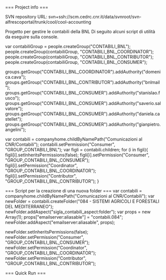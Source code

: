 === Project info ===

SVN repository URL:
svn+ssh://scm.cedrc.cnr.it/data/svnroot/svn-alfrescoportal/trunk/cool/cool-accounting

Progetto per gestire le contabili della BNL
Di seguito alcuni script di utilità da eseguire sulla console.

var contabiliGroup = people.createGroup("CONTABILI_BNL");
people.createGroup(contabiliGroup, "CONTABILI_BNL_COORDINATOR");
people.createGroup(contabiliGroup, "CONTABILI_BNL_CONTRIBUTOR");
people.createGroup(contabiliGroup, "CONTABILI_BNL_CONSUMER");

groups.getGroup("CONTABILI_BNL_COORDINATOR").addAuthority("domenica.cava");
groups.getGroup("CONTABILI_BNL_CONTRIBUTOR").addAuthority("bnlmail");
groups.getGroup("CONTABILI_BNL_CONSUMER").addAuthority("stanislao.fusco");
groups.getGroup("CONTABILI_BNL_CONSUMER").addAuthority("saverio.salvatore");
groups.getGroup("CONTABILI_BNL_CONSUMER").addAuthority("daniela.castellet");
groups.getGroup("CONTABILI_BNL_CONSUMER").addAuthority("gianpietro.angelini");

var contabili = companyhome.childByNamePath("Comunicazioni al CNR/Contabili");
contabili.setPermission("Consumer", "GROUP_CONTABILI_BNL");
var figli = contabili.children; 
for (i in figli){
    figli[i].setInheritsPermissions(false);
    figli[i].setPermission("Consumer", "GROUP_CONTABILI_BNL_CONSUMER");
    figli[i].setPermission("Coordinator", "GROUP_CONTABILI_BNL_COORDINATOR");
    figli[i].setPermission("Contributor", "GROUP_CONTABILI_BNL_CONTRIBUTOR");
} 

=== Script per la creazione di una nuova folder ===
var contabili = companyhome.childByNamePath("Comunicazioni al CNR/Contabili");
var newFolder = contabili.createFolder("084 - SISTEMI AGRICOLI E FORESTALI DEL MEDITERRANEO");
newFolder.addAspect("sigla_contabili_aspect:folder");
var props = new Array(1);
props["emailserver:aliasable"] = "contabili.084";
newFolder.addAspect("emailserver:aliasable", props);

newFolder.setInheritsPermissions(false);
newFolder.setPermission("Consumer", "GROUP_CONTABILI_BNL_CONSUMER");
newFolder.setPermission("Coordinator", "GROUP_CONTABILI_BNL_COORDINATOR");
newFolder.setPermission("Contributor", "GROUP_CONTABILI_BNL_CONTRIBUTOR");

=== Quick Run ===
